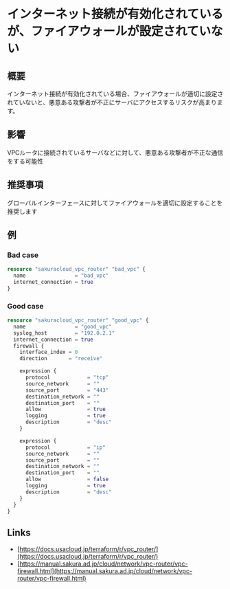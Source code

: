 # インターネット接続が有効化されているが、ファイアウォールが設定されていない

## 概要
インターネット接続が有効化されている場合、ファイアウォールが適切に設定されていないと、悪意ある攻撃者が不正にサーバにアクセスするリスクが高まります。

## 影響
VPCルータに接続されているサーバなどに対して、悪意ある攻撃者が不正な通信をする可能性

## 推奨事項
グローバルインターフェースに対してファイアウォールを適切に設定することを推奨します

## 例
### Bad case
```terraform
resource "sakuracloud_vpc_router" "bad_vpc" {
  name                = "bad_vpc"
  internet_connection = true
}
```

### Good case
```terraform
resource "sakuracloud_vpc_router" "good_vpc" {
  name                = "good_vpc"
  syslog_host         = "192.0.2.1"
  internet_connection = true
  firewall {
    interface_index = 0
    direction       = "receive"

    expression {
      protocol            = "tcp"
      source_network      = ""
      source_port         = "443"
      destination_network = ""
      destination_port    = ""
      allow               = true
      logging             = true
      description         = "desc"
    }

    expression {
      protocol            = "ip"
      source_network      = ""
      source_port         = ""
      destination_network = ""
      destination_port    = ""
      allow               = false
      logging             = true
      description         = "desc"
    }
  }
}
```

## Links
- [https://docs.usacloud.jp/terraform/r/vpc_router/](https://docs.usacloud.jp/terraform/r/vpc_router/)
- [https://manual.sakura.ad.jp/cloud/network/vpc-router/vpc-firewall.html](https://manual.sakura.ad.jp/cloud/network/vpc-router/vpc-firewall.html)
